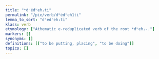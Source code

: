 ```yaml
---
title: "*dʰédʰeh₁ti"
permalink: "/pie/verb/dʰédʰeh1ti"
lemma_to_sort: "dʰedʰeh₁ti"
klass: verb
etymology: ["Athematic e-reduplicated verb of the root *dʰeh₁-."]
markers: []
synonyms: []
definitions: [["to be putting, placing", "to be doing"]]
topics: []
---
```

